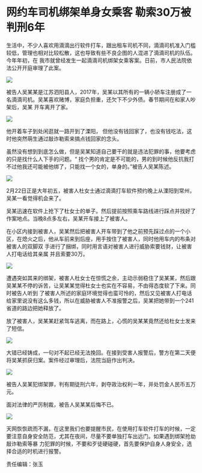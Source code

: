 # 网约车司机绑架单身女乘客 勒索30万被判刑6年

生活中，不少人喜欢用滴滴出行软件打车，跟出租车司机不同，滴滴司机准入门槛较低，管理也相对比较松散，这也导致有些不良企图的人混进了滴滴司机的队伍。今年年初，在
我市就曾经发生一起滴滴司机绑架女乘客案。日前，市人民法院依法公开开庭审理了此案。

![](http://n.sinaimg.cn/news/transform/58/w550h308/20180708/W6Gv-hezpzwt6145984.jpg)

被告人吴某某是江苏泗阳县人，2017年，吴某以其所有的一辆小轿车注册成了一名滴滴司机。吴某喜欢赌博，家庭负担重，还欠下不少外债。春节期间在和家人吵架后，吴某
开车离开了家。

![](http://n.sinaimg.cn/news/transform/58/w550h308/20180708/_bHH-hezpzwt6146113.jpg)

他开着车子到处闲逛就一路开到了溧阳， 但他没有钱回家了，也没有钱吃法，这时他突然萌生通过敲诈勒索来搞点钱回家的念头。

虽然没有想到到底怎么做，但是吴某知道自己要干的就是违法犯罪的事，他要考虑的只是找什么人下手的问题。“
找个男的肯定是不可能的，男的到时候他反抗我打不过他我还可能被他绑了，只能找一个女的，单身的。”被告人吴某陈述。

![](http://n.sinaimg.cn/news/transform/58/w550h308/20180708/ekr2-hezpzwt6146256.jpg)

2月22日正是大年初五，被害人杜女士通过滴滴打车软件预约晚上从溧阳到常州，吴某一看觉得机会来了。

吴某迅速在软件上抢下了杜女士的单子。然后提前按照乘车路线进行踩点并找好了作案地点。当晚8点多左右，吴某开车接上了被害人。

在小区内接到被害人，吴某然后把被害人开车带到了他之前预先踩过点的一个小区，在熄火之后，他从车前来到后座，用手按住了被害人，同时他用车内的布条对被害人的双脚双
手进行了捆绑，同时用言语对被害人进行威胁索要钱财，让被害人打电话给其亲属 并且索要30万。

![](http://n.sinaimg.cn/news/transform/58/w550h308/20180708/r2M6-hezpzwt6146368.jpg)

遭遇突如其来的绑架，被害人杜女士在惊慌之余，主动示弱稳住了吴某某，然后跟吴某某不停的诉苦，让吴某某觉得杜女士也实在不容易，不由得态度软了下来。同时被告人听到
了被害人所述的家庭环境觉得也蛮可怜的，然后又见被害人打电话给家里说没有这么多钱，所以在威胁被害人不准报警之后，吴某把她带到一个241省道的路边把她释放了。

放了被害人，吴某某赶紧驾车逃离，而在路上，心慌的吴某某竟然还给杜女士发来了短信。

![](http://n.sinaimg.cn/news/transform/58/w550h308/20180708/sZcv-hezpzwt6146478.jpg)

大错已经铸成，一句对不起已经无法挽回。在接到受害人报警后，警方在第二天便将吴某抓获归案。案件经过审理后，法院当庭作出判决。

![](http://n.sinaimg.cn/news/transform/58/w550h308/20180708/Rx0S-hezpzwt6146606.jpg)

被告人吴某犯绑架罪，判有期徒刑六年，剥夺政治权利一年，并处罚金人民币五万元。

面对法律的严厉制裁，被告人吴某某后悔不已。

![](http://n.sinaimg.cn/news/transform/58/w550h308/20180708/XcoG-hezpzwt6146714.jpg)

天网恢恢疏而不漏，在这里我们也要提醒市民，在使用打车软件打车的时候，一定要注意自身安全防范，尤其在夜间，尽量不要单独打车出远门。如果遇到绑架抢劫敲诈勒索等暴
力犯罪的时候，不要和歹徒硬碰硬，首先要保护自身人身安全，选择合适的时机进行报警。

责任编辑：张玉

